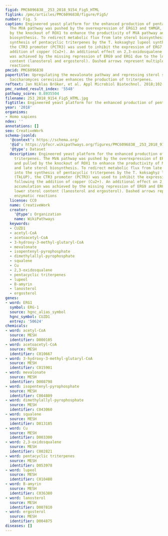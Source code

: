 ```yaml
---
figid: PMC6096838__253_2018_9154_Fig5_HTML
figlink: /pmc/articles/PMC6096838/figure/Fig5/
number: Fig. 5
caption: Engineered yeast platform for the enhanced production of pentacyclic triterpenes.
  The MVA pathway was pushed by the overexpression of ERG13 and tHMGR, and pulled
  by the knockout of ROX1 to enhance the productivity of MVA pathway and late sterol
  biosynthesis. To redirect metabolic flux from late sterol biosynthesis into the
  synthesis of pentacyclic triterpenes by the T. koksaghyz lupeol synthase (TkLUP),
  the CTR3 promoter (PCTR3) was used to inhibit the expression of ERG7 following the
  addition of copper (Cu2+). An additional effect on 2,3-oxidosqualene accumulation
  was achieved by the missing repression of ERG9 and ERG1 due to the lower sterol
  content (lanosterol and ergosterol). Dashed arrows represent multiple enzymatic
  reactions
pmcid: PMC6096838
papertitle: Upregulating the mevalonate pathway and repressing sterol synthesis in
  Saccharomyces cerevisiae enhances the production of triterpenes.
reftext: Jan Niklas Bröker, et al. Appl Microbiol Biotechnol. 2018;102(16):6923-6934.
pmc_ranked_result_index: '5548'
pathway_score: 0.8935504
filename: 253_2018_9154_Fig5_HTML.jpg
figtitle: Engineered yeast platform for the enhanced production of pentacyclic triterpenes
year: '2018'
organisms:
- Homo sapiens
ndex: ''
annotations: []
seo: CreativeWork
schema-jsonld:
  '@context': https://schema.org/
  '@id': https://pfocr.wikipathways.org/figures/PMC6096838__253_2018_9154_Fig5_HTML.html
  '@type': Dataset
  description: Engineered yeast platform for the enhanced production of pentacyclic
    triterpenes. The MVA pathway was pushed by the overexpression of ERG13 and tHMGR,
    and pulled by the knockout of ROX1 to enhance the productivity of MVA pathway
    and late sterol biosynthesis. To redirect metabolic flux from late sterol biosynthesis
    into the synthesis of pentacyclic triterpenes by the T. koksaghyz lupeol synthase
    (TkLUP), the CTR3 promoter (PCTR3) was used to inhibit the expression of ERG7
    following the addition of copper (Cu2+). An additional effect on 2,3-oxidosqualene
    accumulation was achieved by the missing repression of ERG9 and ERG1 due to the
    lower sterol content (lanosterol and ergosterol). Dashed arrows represent multiple
    enzymatic reactions
  license: CC0
  name: CreativeWork
  creator:
    '@type': Organization
    name: WikiPathways
  keywords:
  - CUZD1
  - acetyl-CoA
  - acetoacetyl-CoA
  - 3-hydroxy-3-methyl-glutaryl-CoA
  - mevalonate
  - isopentenyl-pyrophosphate
  - dimethylallyl-pyrophosphate
  - squalene
  - Cu
  - 2,3-oxidosqualene
  - pentacyclic triterpenes
  - lupeol
  - B-amyrin
  - lanosterol
  - ergosterol
genes:
- word: ERG1
  symbol: ERG-1
  source: hgnc_alias_symbol
  hgnc_symbol: CUZD1
  entrez: '50624'
chemicals:
- word: acetyl-CoA
  source: MESH
  identifier: D000105
- word: acetoacetyl-CoA
  source: MESH
  identifier: C010667
- word: 3-hydroxy-3-methyl-glutaryl-CoA
  source: MESH
  identifier: C015901
- word: mevalonate
  source: MESH
  identifier: D008798
- word: isopentenyl-pyrophosphate
  source: MESH
  identifier: C004809
- word: dimethylallyl-pyrophosphate
  source: MESH
  identifier: C043060
- word: squalene
  source: MESH
  identifier: D013185
- word: Cu
  source: MESH
  identifier: D003300
- word: 2,3-oxidosqualene
  source: MESH
  identifier: C002821
- word: pentacyclic triterpenes
  source: MESH
  identifier: D053978
- word: lupeol
  source: MESH
  identifier: C010480
- word: B-amyrin
  source: MESH
  identifier: C036380
- word: lanosterol
  source: MESH
  identifier: D007810
- word: ergosterol
  source: MESH
  identifier: D004875
diseases: []
---
```

